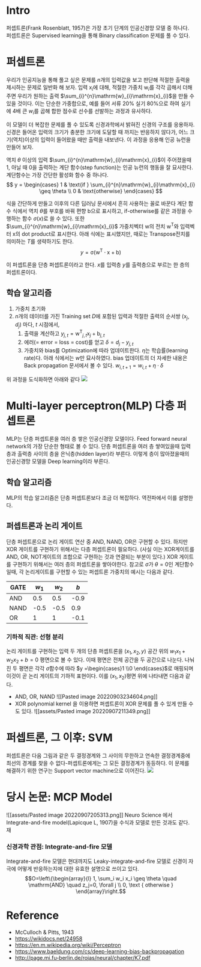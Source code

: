 # Intro
퍼셉트론(Frank Rosenblatt, 1957)은 가장 초기 단계의 인공신경망 모델 중 하나다. 퍼셉트론은 Supervised learning을 통해 Binary classification 문제를 풀 수 있다.


# 퍼셉트론
우리가 인공지능을 통해 풀고 싶은 문제를 $n$개의 입력값을 보고 판단해 적절한 출력을 제시하는 문제로 일반화 해 보자. 입력 $\mathrm{x}_{i}$에 대해, 적절한 가중치 $\mathrm{w}_{i}$를 각각 곱해서 더해주면 우리가 원하는 출력 $\sum_{i}^{n}\mathrm{w}_{i}\mathrm{x}_{i}$을 만들 수 있을 것이다. 이는 단순한 가중합으로, 예를 들어 서류 20% 실기 80%으로 하여 실기에 4배 큰 $w_{i}$를 곱해 합한 점수로 선수를 선발하는 과정과 유사하다.

이 모델이 더 복잡한 문제를 풀 수 있도록 신경과학에서 밝혀진 신경의 구조를 응용하자. 신경은 들어온 입력의 크기가 충분한 크기에 도달할 때 까지는 반응하지 않다가, 어느 크기(역치)이상의 입력이 들어왔을 때만 출력을 내보낸다. 이 과정을 응용해 인공 뉴런을 만들어 보자.

역치 $\theta$ 이상의 입력 $\sum_{i}^{n}\mathrm{w}_{i}\mathrm{x}_{i}$이 주어졌을때 1, 아닐 때 0을 출력하는 계단 함수(step function)는 인공 뉴런의 행동을 잘 묘사한다. 계단함수는 가장 간단한 활성화 함수 중 하나다.
$$
y =
\begin{cases}
    1 & \text{if } \sum_{i}^{n}\mathrm{w}_{i}\mathrm{x}_{i} \geq \theta \\
    0              & \text{otherwise}
\end{cases}
$$

식을 간단하게 만들고 이후의 다른 딥러닝 문서에서 흔히 사용하는 꼴로 바꾼다 계단 함수 식에서 역치 $\theta$를 부호를 바꿔 편향 $\mathrm{b}$으로 표시하고, if-otherwise를 같은 과정을 수행하는 함수 $\sigma(x)$로 쓸 수 있다. 또한 $\sum_{i}^{n}\mathrm{w}_{i}\mathrm{x}_{i}$ 가중치벡터 $\mathrm{w}$의 전치 $\mathrm{w^T}$와 입력벡터 $\mathrm{x}$의 dot product로 표시한다. 아래 식에는 표시했지만, 때로는 Transpose전치를 의미하는 $T$를 생략하기도 한다.
$$
y = \mathrm{\sigma(w^{T}\cdot x+b)}
$$

이 퍼셉트론을 단층 퍼셉트론이라고 한다. $x$를 입력층 $y$를 출력층으로 부르는 한 층의 퍼셉트론이다.


## 학습 알고리즘
1. 가중치 초기화
2. $n$개의 데이터를 가진 Training set $D$에 포함된 입력과 적절한 출력의 순서쌍 $(\mathrm{x}_{j}, d_{j})$ 마다, $t$ 시점에서,
	1. 출력을 계산하고
		$y_{j, t} = \mathrm{w^{T}}_{j, t} \mathrm{x}_{j} + \mathrm{b}_{j, t}$
	2. 에러(= error = loss = cost)를 얻고
		$\delta = d_{j} - y_{j,t}$
	3. 가중치와 bias를 Optimization에 따라 업데이트한다. $\eta$는 학습률(learning rate)다. 아래 식에서는 $w$만 묘사하였다. bias 업데이트의 더 자세한 내용은 Back propagation 문서에서 볼 수 있다.
		$w_{i, t+1} = w_{i, t} + \eta \cdot \delta$

위 과정을 도식화하면 아래와 같다
![](https://upload.wikimedia.org/wikipedia/commons/thumb/8/8a/Perceptron_example.svg/1280px-Perceptron_example.svg.png)


# Multi-layer perceptron(MLP) 다층 퍼셉트론 
MLP는 단층 퍼셉트론을 여러 층 쌓은 인공신경망 모델이다. Feed forward neural network의 가장 단순한 형태로 볼 수 있다. 단층 퍼셉트론을 여러 층 쌓여있을때 입력층과 출력층 사이의 층을 은닉층(hidden layer)라 부른다. 이렇게 층이 많아졌을때의 인공신경망 모델을 Deep learning이라 부른다.


## 학습 알고리즘
MLP의 학습 알고리즘은 단층 퍼셉트론보다 조금 더 복잡하다. 역전파에서 이를 설명한다.


## 퍼셉트론과 논리 게이트
단층 퍼셉트론으로 논리 게이트 연산 중 AND, NAND, OR은 구현할 수 있다. 하지만 XOR 게이트를 구현하기 위해서는 다층 퍼셉트론이 필요하다. (사실 이는 XOR게이트를 AND, OR, NOT게이트의 조합으로 구현하는 것과 연결되는 부분이 있다.) XOR 게이트를 구현하기 위해서는 여러 층의 퍼셉트론을 쌓아야한다. 참고로 $\sigma$가 $\theta=0$인 계단함수일때, 각 논리게이트를 구현할 수 있는 퍼셉트론 가중치의 예시는 다음과 같다.

| GATE | $w_{1}$ | $w_{2}$ | $b$  |
| ---- | ------- | ------- | ---- |
| AND  | 0.5     | 0.5     | -0.9 |
| NAND | -0.5    | -0.5    | 0.9  |
| OR     | 1        | 1        | -0.1     |


### 기하적 직관: 선형 분리
논리 게이트를 구현하는 입력 두 개의 단층 퍼셉트론을 $(x_{1},x_{2},y)$ 공간 위의 $w_{1}x_{1}+w_{2}x_{2}+b=0$ 평면으로 볼 수 있다. 이때 평면은 전체 공간을 두 공간으로 나눈다. 나눠진 두 평면은 각각 $\sigma$함수에 따라 $y =\begin{cases}1 \\0 \end{cases}$로 매핑되며 이것이 곧 논리 게이트의 기하적 표현이다. 이를 $(x_{1},x_{2})$평면 위에 나타내면 다음과 같다.
- AND, OR, NAND
	![[Pasted image 20220903234604.png]]
- XOR
polynomial kernel 을 이용하면 퍼셉트론이 XOR 문제를 풀 수 있게 만들 수도 있다.
![[assets/Pasted image 20220907211349.png]]



# 퍼셉트론, 그 이후: SVM
퍼셉트론은 다음 그림과 같은 두 결정경계와 그 사이의 무한하고 연속한 결정경계중에 최선의 경계를 찾을 수 없다-퍼셉트론에게는 그 모든 결정경계가 동등하다. 이 문제를 해결하기 위한 연구는 Support vector machine으로 이어진다.
[![](https://upload.wikimedia.org/wikipedia/commons/thumb/f/f9/Perceptron_cant_choose.svg/300px-Perceptron_cant_choose.svg.png)](https://en.wikipedia.org/wiki/File:Perceptron_cant_choose.svg)


# 당시 논문: MCP Model
![[assets/Pasted image 20220907205313.png]]
Neuro Science 에서 Integrate-and-fire model(Lapicque L, 1907)을 수식과 모델로 만든 것과도 같다.
재 

### 신경과학 관점: Integrate-and-fire 모델
Integrate-and-fire 모델은 현대까지도 Leaky-integrate-and-fire 모델로 신경이 자극에 어떻게 반응하는지에 대한 유효한 설명으로 쓰이고 있다.
$$O=\left\{\begin{array}{l}
1, \sum_i w_i x_i \geq \theta \quad \mathrm{AND} \quad z_j=0, \forall j \\
0, \text { otherwise }
\end{array}\right.$$

# Reference
- McCulloch & Pitts, 1943
- https://wikidocs.net/24958
- https://en.m.wikipedia.org/wiki/Perceptron
- https://www.baeldung.com/cs/deep-learning-bias-backpropagation
- http://page.mi.fu-berlin.de/rojas/neural/chapter/K7.pdf